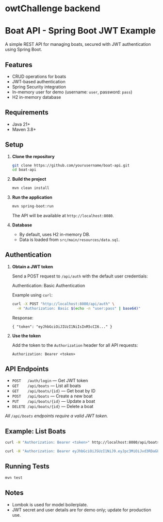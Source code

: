 # owtChallenge backend
# Boat API - Spring Boot JWT Example

A simple REST API for managing boats, secured with JWT authentication using Spring Boot.

## Features
- CRUD operations for boats
- JWT-based authentication
- Spring Security integration
- In-memory user for demo (username: `user`, password: `pass`)
- H2 in-memory database

## Requirements

- Java 21+
- Maven 3.8+

## Setup

1. **Clone the repository**
   ```sh
   git clone https://github.com/yourusername/boat-api.git
   cd boat-api
    ```

2. **Build the project**
   ```sh
   mvn clean install
   ```

3. **Run the application**
   ```sh
   mvn spring-boot:run
   ```
   The API will be available at `http://localhost:8080`.

4. **Database**
    -  By default, uses H2 in-memory DB.
    -  Data is loaded from `src/main/resources/data.sql`.

## Authentication

1. **Obtain a JWT token**

   Send a POST request to `/api/auth` with the default user credentials:

   Authentication:
   Basic Authentication

   Example using `curl`:
   ```sh
   curl -X POST "http://localhost:8080/api/auth" \
     -H "Authorization: Basic $(echo -n "user:pass" | base64)"
   ```

   Response:
   ```
   { "token": "eyJhbGciOiJIUzI1NiIsInR5cCI6..." }
   ```

2. **Use the token**

   Add the token to the `Authorization` header for all API requests:
   ```
   Authorization: Bearer <token>
   ```

## API Endpoints

- `POST   /auth/login`         — Get JWT token
- `GET    /api/boats`          — List all boats
- `GET    /api/boats/{id}`     — Get boat by ID
- `POST   /api/boats`          — Create a new boat
- `PUT    /api/boats/{id}`     — Update a boat
- `DELETE /api/boats/{id}`     — Delete a boat

_All `/api/boats` endpoints require a valid JWT token._

## Example: List Boats

```sh
curl -H "Authorization: Bearer <token>" http://localhost:8080/api/boats

curl -H "Authorization: Bearer eyJhbGciOiJSUzI1NiJ9.eyJpc3MiOiJvd3RDaGFsbGVuZ2UiLCJzdWIiOiJ1c2VyIiwiZXhwIjoxNzU1MTIwMjEwLCJpYXQiOjE3NTUwODQyMTAsInNjb3BlIjoiUk9MRV9VU0VSIn0.mSKsqkhc3PSOxajUo3ZIAM9PqyAphwgi9P-v0wN7Uo-xtp1lCpoyjHuEL935gTam_zIoqpCK_WzXEE02mB1PvsqPsLsa0Mfz6ppctKkR8DpqUCl91tu8LFq-pwzGg-aX_jm9fvNi4YkeF2oidUAqpSyIpZi4_s1mEyR5TmckMeIBCVzILlR7H8hWJ8xmEg_RCqmjClsYMOoIr4R8GzrG2T0BhPS7sgJXbhHsTkXOl0w5fJa1QVdEy7ehUnPxz6rIxQ_39LBGoRL9vEGzWY8UJ4SypPmg2IvFPy6b4a1DhWLk0BWaEM4vyydyRge6wJ4YIQ8ofU3TCvLMHAXnDuMDUw" http://localhost:8080/api/boats
```

## Running Tests

```sh 
mvn test
```

## Notes

- Lombok is used for model boilerplate.
- JWT secret and user details are for demo only; update for production use.

